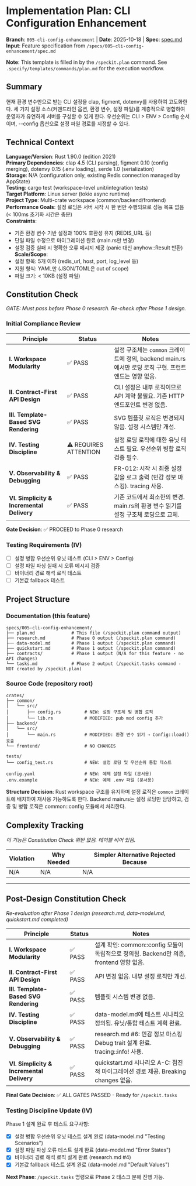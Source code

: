 # Implementation Plan: CLI Configuration Enhancement

**Branch**: `005-cli-config-enhancement` | **Date**: 2025-10-18 | **Spec**: [spec.md](./spec.md)  
**Input**: Feature specification from `/specs/005-cli-config-enhancement/spec.md`

**Note**: This template is filled in by the `/speckit.plan` command. See `.specify/templates/commands/plan.md` for the execution workflow.

## Summary

현재 환경 변수만으로 받는 CLI 설정을 clap, figment, dotenvy를 사용하여 고도화한다. 세 가지 설정 소스(커맨드라인 옵션, 환경 변수, 설정 파일)를 계층적으로 병합하여 운영자가 유연하게 서버를 구성할 수 있게 한다. 우선순위는 CLI > ENV > Config 순서이며, --config 옵션으로 설정 파일 경로를 지정할 수 있다.

## Technical Context

**Language/Version**: Rust 1.90.0 (edition 2021)  
**Primary Dependencies**: clap 4.5 (CLI parsing), figment 0.10 (config merging), dotenvy 0.15 (.env loading), serde 1.0 (serialization)  
**Storage**: N/A (configuration only, existing Redis connection managed by AppState)  
**Testing**: cargo test (workspace-level unit/integration tests)  
**Target Platform**: Linux server (tokio async runtime)  
**Project Type**: Multi-crate workspace (common/backend/frontend)  
**Performance Goals**: 설정 로딩은 서버 시작 시 한 번만 수행되므로 성능 목표 없음 (< 100ms 초기화 시간은 충분)  
**Constraints**: 
- 기존 환경 변수 기반 설정과 100% 호환성 유지 (REDIS_URL 등)
- 단일 파일 수정으로 마이그레이션 완료 (main.rs만 변경)
- 설정 검증 실패 시 명확한 오류 메시지 제공 (panic 대신 anyhow::Result 반환)
**Scale/Scope**: 
- 설정 항목: 5개 이하 (redis_url, host, port, log_level 등)
- 지원 형식: YAML만 (JSON/TOML은 out of scope)
- 파일 크기: < 10KB (설정 파일)

## Constitution Check

*GATE: Must pass before Phase 0 research. Re-check after Phase 1 design.*

### Initial Compliance Review

| Principle | Status | Notes |
|-----------|--------|-------|
| **I. Workspace Modularity** | ✅ PASS | 설정 구조체는 `common` 크레이트에 정의, backend main.rs에서만 로딩 로직 구현. 프런트엔드는 영향 없음. |
| **II. Contract-First API Design** | ✅ PASS | CLI 설정은 내부 로직이므로 API 계약 불필요. 기존 HTTP 엔드포인트 변경 없음. |
| **III. Template-Based SVG Rendering** | ✅ PASS | SVG 템플릿 로직은 변경되지 않음. 설정 시스템만 개선. |
| **IV. Testing Discipline** | ⚠️ REQUIRES ATTENTION | 설정 로딩 로직에 대한 유닛 테스트 필요. 우선순위 병합 로직 검증 필수. |
| **V. Observability & Debugging** | ✅ PASS | FR-012: 시작 시 최종 설정값을 로그 출력 (민감 정보 마스킹). tracing 사용. |
| **VI. Simplicity & Incremental Delivery** | ✅ PASS | 기존 코드에서 최소한의 변경. main.rs의 환경 변수 읽기를 설정 구조체 로딩으로 교체. |

**Gate Decision**: ✅ PROCEED to Phase 0 research

### Testing Requirements (IV)
- [ ] 설정 병합 우선순위 유닛 테스트 (CLI > ENV > Config)
- [ ] 설정 파일 파싱 실패 시 오류 메시지 검증
- [ ] 바이너리 경로 해석 로직 테스트
- [ ] 기본값 fallback 테스트

## Project Structure

### Documentation (this feature)

```
specs/005-cli-config-enhancement/
├── plan.md              # This file (/speckit.plan command output)
├── research.md          # Phase 0 output (/speckit.plan command)
├── data-model.md        # Phase 1 output (/speckit.plan command)
├── quickstart.md        # Phase 1 output (/speckit.plan command)
├── contracts/           # Phase 1 output (N/A for this feature - no API changes)
└── tasks.md             # Phase 2 output (/speckit.tasks command - NOT created by /speckit.plan)
```

### Source Code (repository root)

```
crates/
├── common/
│   └── src/
│       ├── config.rs         # NEW: 설정 구조체 및 병합 로직
│       └── lib.rs            # MODIFIED: pub mod config 추가
├── backend/
│   └── src/
│       └── main.rs           # MODIFIED: 환경 변수 읽기 → Config::load() 호출
└── frontend/                 # NO CHANGES

tests/
└── config_test.rs            # NEW: 설정 로딩 및 우선순위 통합 테스트

config.yaml                   # NEW: 예제 설정 파일 (문서용)
.env.example                  # NEW: 예제 .env 파일 (문서용)
```

**Structure Decision**: Rust workspace 구조를 유지하며 설정 로직은 `common` 크레이트에 배치하여 재사용 가능하도록 한다. Backend main.rs는 설정 로딩만 담당하고, 검증 및 병합 로직은 common::config 모듈에서 처리한다.

## Complexity Tracking

*이 기능은 Constitution Check 위반 없음. 테이블 비어 있음.*

| Violation | Why Needed | Simpler Alternative Rejected Because |
|-----------|------------|-------------------------------------|
| N/A | N/A | N/A |

---

## Post-Design Constitution Check

*Re-evaluation after Phase 1 design (research.md, data-model.md, quickstart.md completed)*

| Principle | Status | Notes |
|-----------|--------|-------|
| **I. Workspace Modularity** | ✅ PASS | 설계 확인: common::config 모듈이 독립적으로 정의됨. Backend만 의존, frontend 영향 없음. |
| **II. Contract-First API Design** | ✅ PASS | API 변경 없음. 내부 설정 로직만 개선. |
| **III. Template-Based SVG Rendering** | ✅ PASS | 템플릿 시스템 변경 없음. |
| **IV. Testing Discipline** | ✅ PASS | data-model.md에 테스트 시나리오 정의됨. 유닛/통합 테스트 계획 완료. |
| **V. Observability & Debugging** | ✅ PASS | research.md #6: 민감 정보 마스킹 Debug trait 설계 완료. tracing::info! 사용. |
| **VI. Simplicity & Incremental Delivery** | ✅ PASS | quickstart.md 시나리오 A-C: 점진적 마이그레이션 경로 제공. Breaking changes 없음. |

**Final Gate Decision**: ✅ ALL GATES PASSED - Ready for `/speckit.tasks`

### Testing Discipline Update (IV)

Phase 1 설계 완료 후 테스트 요구사항:

- [x] 설정 병합 우선순위 유닛 테스트 설계 완료 (data-model.md "Testing Scenarios")
- [x] 설정 파일 파싱 오류 테스트 설계 완료 (data-model.md "Error States")
- [x] 바이너리 경로 해석 로직 설계 완료 (research.md #4)
- [x] 기본값 fallback 테스트 설계 완료 (data-model.md "Default Values")

**Next Phase**: `/speckit.tasks` 명령으로 Phase 2 태스크 분해 진행 가능.
